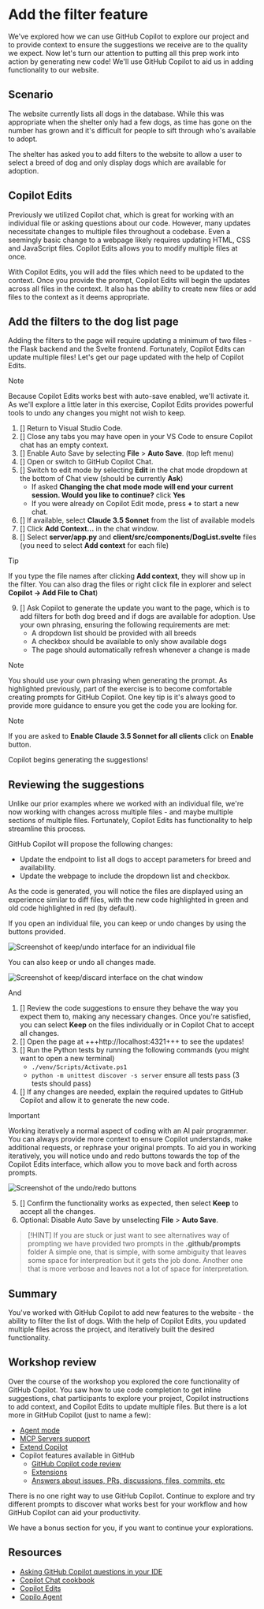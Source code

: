 # Add the filter feature

We've explored how we can use GitHub Copilot to explore our project and to provide context to ensure the suggestions we receive are to the quality we expect. Now let's turn our attention to putting all this prep work into action by generating new code! We'll use GitHub Copilot to aid us in adding functionality to our website.

## Scenario

The website currently lists all dogs in the database. While this was appropriate when the shelter only had a few dogs, as time has gone on the number has grown and it's difficult for people to sift through who's available to adopt. 

The shelter has asked you to add filters to the website to allow a user to select a breed of dog and only display dogs which are available for adoption.

## Copilot Edits

Previously we utilized Copilot chat, which is great for working with an individual file or asking questions about our code. However, many updates necessitate changes to multiple files throughout a codebase. Even a seemingly basic change to a webpage likely requires updating HTML, CSS and JavaScript files. Copilot Edits allows you to modify multiple files at once.

With Copilot Edits, you will add the files which need to be updated to the context. Once you provide the prompt, Copilot Edits will begin the updates across all files in the context. It also has the ability to create new files or add files to the context as it deems appropriate.

## Add the filters to the dog list page

Adding the filters to the page will require updating a minimum of two files - the Flask backend and the Svelte frontend. Fortunately, Copilot Edits can update multiple files! Let's get our page updated with the help of Copilot Edits.

> [!NOTE]
> Because Copilot Edits works best with auto-save enabled, we'll activate it. As we'll explore a little later in this exercise, Copilot Edits provides powerful tools to undo any changes you might not wish to keep.

1. []  Return to Visual Studio Code.
2. []  Close any tabs you may have open in your VS Code to ensure Copilot chat has an empty context.
3. []  Enable Auto Save by selecting **File** > **Auto Save**. (top left menu)
4. []  Open or switch to GitHub Copilot Chat.
5. []  Switch to edit mode by selecting **Edit** in the chat mode dropdown at the bottom of Chat view (should be currently **Ask**)
    - If asked **Changing the chat mode mode will end your current session. Would you like to continue?** click **Yes**
    - If you were already on Copilot Edit mode, press **+** to start a new chat.
6. []  If available, select **Claude 3.5 Sonnet** from the list of available models
7. []  Click **Add Context...** in the chat window.
8. []  Select **server/app.py** and **client/src/components/DogList.svelte** files (you need to select **Add context** for each file) 

> [!TIP]
> If you type the file names after clicking **Add context**, they will show up in the filter. You can also drag the files or right click file in explorer and select **Copilot -> Add File to Chat**)

9. []  Ask Copilot to generate the update you want to the page, which is to add filters for both dog breed and if dogs are available for adoption. Use your own phrasing, ensuring the following requirements are met:
    - A dropdown list should be provided with all breeds
    - A checkbox should be available to only show available dogs
    - The page should automatically refresh whenever a change is made

> [!NOTE]
> You should use your own phrasing when generating the prompt. As highlighted previously, part of the exercise is to become comfortable creating prompts for GitHub Copilot. One key tip is it's always good to provide more guidance to ensure you get the code you are looking for.

> [!NOTE]
> If you are asked to **Enable Claude 3.5 Sonnet for all clients** click on **Enable** button.

Copilot begins generating the suggestions!

## Reviewing the suggestions

Unlike our prior examples where we worked with an individual file, we're now working with changes across multiple files - and maybe multiple sections of multiple files. Fortunately, Copilot Edits has functionality to help streamline this process.

GitHub Copilot will propose the following changes:

- Update the endpoint to list all dogs to accept parameters for breed and availability.
- Update the webpage to include the dropdown list and checkbox.

As the code is generated, you will notice the files are displayed using an experience similar to diff files, with the new code highlighted in green and old code highlighted in red (by default).

If you open an individual file, you can keep or undo changes by using the buttons provided.

![Screenshot of keep/undo interface for an individual file](./images/copilot-edits-keep-undo-file.png)

You can also keep or undo all changes made.

![Screenshot of keep/discard interface on the chat window](./images/copilot-edits-keep-undo-global.png)

And

1. []  Review the code suggestions to ensure they behave the way you expect them to, making any necessary changes. Once you're satisfied, you can select **Keep** on the files individually or in Copilot Chat to accept all changes.
2. []  Open the page at +++http://localhost:4321+++ to see the updates!
3. []  Run the Python tests by running the following commands (you might want to open a new terminal)
   - `./venv/Scripts/Activate.ps1`
   - `python -m unittest discover -s server` ensure all tests pass (3 tests should pass)
4. []  If any changes are needed, explain the required updates to GitHub Copilot and allow it to generate the new code.

> [!IMPORTANT]
> Working iteratively a normal aspect of coding with an AI pair programmer. You can always provide more context to ensure Copilot understands, make additional requests, or rephrase your original prompts. To aid you in working iteratively, you will notice undo and redo buttons towards the top of the Copilot Edits interface, which allow you to move back and forth across prompts.
>
> ![Screenshot of the undo/redo buttons](./images/copilot-edits-history.png)

5. []  Confirm the functionality works as expected, then select **Keep** to accept all the changes.
6. Optional: Disable Auto Save by unselecting **File** > **Auto Save**.

> [!HINT]
> If you are stuck or just want to see alternatives way of prompting we have provided two prompts in the **.github/prompts** folder
> A simple one, that is simple, with some ambiguity that leaves some space for interpreation but it gets the job done. Another one that is more verbose and leaves not a lot of space for interpretation.

## Summary

You've worked with GitHub Copilot to add new features to the website - the ability to filter the list of dogs. With the help of Copilot Edits, you updated multiple files across the project, and iteratively built the desired functionality.

## Workshop review

Over the course of the workshop you explored the core functionality of GitHub Copilot. You saw how to use code completion to get inline suggestions, chat participants to explore your project, Copilot instructions to add context, and Copilot Edits to update multiple files. But there is a lot more in GitHub Copilot (just to name a few):
- [Agent mode][copilot-agent]
- [MCP Servers support][MCP-server]
- [Extend Copilot][Extensibility-VS-Code]
- Copilot features available in GitHub
  - [GitHub Copilot code review][code-review]
  - [Extensions][copilot-extensions]
  - [Answers about issues, PRs, discussions, files, commits, etc][asking-github-copilot-questions]

There is no one right way to use GitHub Copilot. Continue to explore and try different prompts to discover what works best for your workflow and how GitHub Copilot can aid your productivity.

We have a bonus section for you, if you want to continue your explorations.

## Resources

- [Asking GitHub Copilot questions in your IDE][copilot-ask]
- [Copilot Chat cookbook][copilot-cookbook]
- [Copilot Edits][copilot-edits]
- [Copilo Agent][copilot-agent]

[copilot-ask]: https://docs.github.com/en/copilot/using-github-copilot/copilot-chat/asking-github-copilot-questions-in-your-ide
[copilot-cookbook]: https://docs.github.com/en/copilot/copilot-chat-cookbook
[copilot-edits]: https://code.visualstudio.com/docs/copilot/copilot-edits
[copilot-agent]: https://code.visualstudio.com/docs/copilot/chat/chat-agent-mode
[MCP-server]: https://code.visualstudio.com/docs/copilot/chat/mcp-servers
[Extensibility-VS-Code]: https://code.visualstudio.com/docs/copilot/copilot-extensibility-overview
[code-review]: https://docs.github.com/en/copilot/using-github-copilot/code-review/using-copilot-code-review?tool=webui
[copilot-extensions]: https://github.com/features/copilot/extensions
[asking-github-copilot-questions]: https://docs.github.com/en/enterprise-cloud@latest/copilot/using-github-copilot/copilot-chat/asking-github-copilot-questions-in-github
